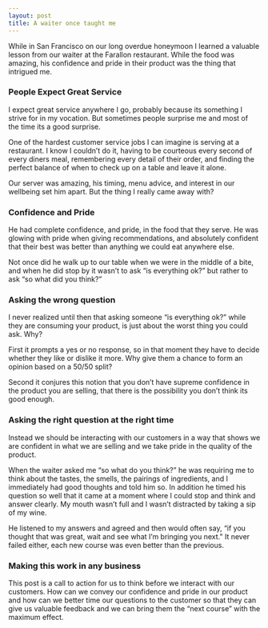 ```yaml
---
layout: post
title: A waiter once taught me
---
```


While in San Francisco on our long overdue honeymoon I learned a
valuable lesson from our waiter at the Farallon restaurant. While the
food was amazing, his confidence and pride in their product was the
thing that intrigued me.

### People Expect Great Service

I expect great service anywhere I go, probably because its something I
strive for in my vocation. But sometimes people surprise me and most of
the time its a good surprise.

One of the hardest customer service jobs I can imagine is serving at a
restaurant. I know I couldn’t do it, having to be courteous every second
of every diners meal, remembering every detail of their order, and
finding the perfect balance of when to check up on a table and leave it
alone.

Our server was amazing, his timing, menu advice, and interest in our
wellbeing set him apart. But the thing I really came away with?

### Confidence and Pride

He had complete confidence, and pride, in the food that they serve. He
was glowing with pride when giving recommendations, and absolutely
confident that their best was better than anything we could eat anywhere
else.

Not once did he walk up to our table when we were in the middle of a
bite, and when he did stop by it wasn’t to ask “is everything ok?” but
rather to ask “so what did you think?”

### Asking the wrong question

I never realized until then that asking someone “is everything ok?”
while they are consuming your product, is just about the worst thing you
could ask. Why?

First it prompts a yes or no response, so in that moment they have to
decide whether they like or dislike it more. Why give them a chance to
form an opinion based on a 50/50 split?

Second it conjures this notion that you don’t have supreme confidence in
the product you are selling, that there is the possibility you don’t
think its good enough.

### Asking the right question at the right time

Instead we should be interacting with our customers in a way that shows
we are confident in what we are selling and we take pride in the quality
of the product.

When the waiter asked me “so what do you think?” he was requiring me to
think about the tastes, the smells, the pairings of ingredients, and I
immediately had good thoughts and told him so. In addition he timed his
question so well that it came at a moment where I could stop and think
and answer clearly. My mouth wasn’t full and I wasn’t distracted by
taking a sip of my wine.

He listened to my answers and agreed and then would often say, “if you
thought that was great, wait and see what I’m bringing you next.” It
never failed either, each new course was even better than the previous.

### Making this work in any business

This post is a call to action for us to think before we interact with
our customers. How can we convey our confidence and pride in our product
and how can we better time our questions to the customer so that they
can give us valuable feedback and we can bring them the “next course”
with the maximum effect.
